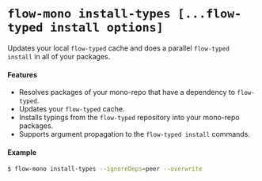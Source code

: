 # `flow-mono install-types [...flow-typed install options]`

Updates your local `flow-typed` cache and does a parallel `flow-typed install` in all of your packages.

#### Features

* Resolves packages of your mono-repo that have a dependency to `flow-typed`.
* Updates your `flow-typed` cache.
* Installs typings from the `flow-typed` repository into your mono-repo packages.
* Supports argument propagation to the `flow-typed install` commands.

#### Example

```sh
$ flow-mono install-types --ignoreDeps=peer --overwrite
```
